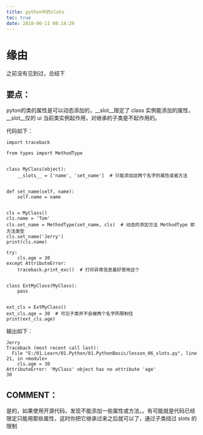 ```yaml
---
title: python中的slots
toc: true
date: 2018-06-11 08:14:29
---
```

# 缘由


之前没有见到过，总结下


## 要点：


pyton的类的属性是可以动态添加的，__slot__限定了 class 实例能添加的属性，__slot__仅的 ui 当前类实例起作用，对继承的子类是不起作用的。

代码如下：


    import traceback

    from types import MethodType


    class MyClass(object):
        __slots__ = ['name', 'set_name']  # 只能添加这两个名字的属性或者方法


    def set_name(self, name):
        self.name = name


    cls = MyClass()
    cls.name = 'Tom'
    cls.set_name = MethodType(set_name, cls)  # 动态的添加方法 MethodType 即方法类型
    cls.set_name('Jerry')
    print(cls.name)

    try:
        cls.age = 30
    except AttributeError:
        traceback.print_exc()  # 打印异常信息最好使用这个


    class ExtMyClass(MyClass):
        pass


    ext_cls = ExtMyClass()
    ext_cls.age = 30  # 可见子类并不会被两个名字所限制住
    print(ext_cls.age)


输出如下：


    Jerry
    Traceback (most recent call last):
      File "E:/01.Learn/01.Python/01.PythonBasic/lesson_06_slots.py", line 21, in <module>
        cls.age = 30
    AttributeError: 'MyClass' object has no attribute 'age'
    30




## COMMENT：


是的，如果使用开源代码，发现不能添加一些属性或方法。。有可能就是代码已经限定只能用那些属性，这时你把它继承过来之后就可以了，通过子类绕过 slots 的限制


